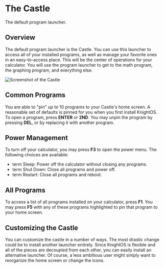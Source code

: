 # The Castle

The default program launcher.

## Overview

The default program launcher is the Castle. You can use this launcher to access
all of your installed programs, as well as manage your favorite ones in an
easy-to-access place. This will be the center of operations for your calculator.
You will use the program launcher to get to the math program, the graphing
program, and everything else.

![Screenshot of the Castle](castle-front.png)

## Common Programs

You are able to "pin" up to 10 programs to your Castle's home screen. A
reasonable set of defaults is pinned for you when you first install KnightOS. To
open a program, press **ENTER** or **2ND**. You may unpin the program by
pressing **DEL**, or by replacing it with another program.

## Power Management

To turn off your calculator, you may press **F3** to open the power menu.
The following choices are available:

- term Sleep: Power off the calculator without closing any programs.
- term Shut Down: Close all programs and power off.
- term Restart: Close all programs and reboot.

## All Programs

To access a list of all programs installed on your calculator, press **F1**.
You may press **F5** with any of these programs highlighted to pin that
program to your home screen.

## Customizing the Castle

You can customize the castle in a number of ways. The most drastic change could be
to install another launcher entirely. Since KnightOS is flexible and all of the
pieces are decoupled from each other, you can easily install an alternative
launcher. Of course, a less ambitious user might simply want to reorganize the
home screen or change the icons.
